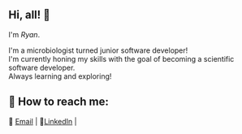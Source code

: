 ## Hi, all! 👋

I'm _Ryan_.

<!--
**ryanjyoung/ryanjyoung** is a ✨ _special_ ✨ repository because its `README.md` (this file) appears on your GitHub profile.

Here are some ideas to get you started:

- 🔭 I’m currently working on ...
- 🌱 I’m currently learning ...
- 👯 I’m looking to collaborate on ...
- 🤔 I’m looking for help with ...
- 💬 Ask me about ...
- 📫 How to reach me: ...
- 😄 Pronouns: ...
- ⚡ Fun fact: ...
-->

I'm a microbiologist turned junior software developer!<br>
I'm currently honing my skills with the goal of becoming a scientific software developer. <br>
Always learning and exploring!

## :postbox: How to reach me:

:e-mail: [Email](mailto:ryanjonathanyoung@gmail.com) | :bust_in_silhouette:[LinkedIn](https://www.linkedin.com/in/ryanjonathanyoung) |
